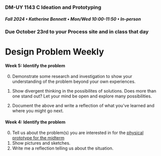 ### DM-UY 1143 C Ideation and Prototyping
##### Fall 2024 • Katherine Bennett • Mon/Wed 10:00-11:50 • In-person

### Due October 23rd to your Process site and in class that day

# Design Problem Weekly


#### Week 5: Identify the problem
0. Demonstrate some research and investigation to show your understanding of the problem beyond your own experiences.

1. Show divergent thinking in the possibilites of solutions. Does more than one stand out? Let your mind be open and explore many possibilities.

2. Document the above and write a reflection of what you've learned and where you might go next.


#### Week 4: Identify the problem

0. Tell us about the problem(s) you are interested in for the [physical prototype for the midterm](designProblem.md)
1. Show pictures and sketches.
2. Write me a reflection telling us about the situation.